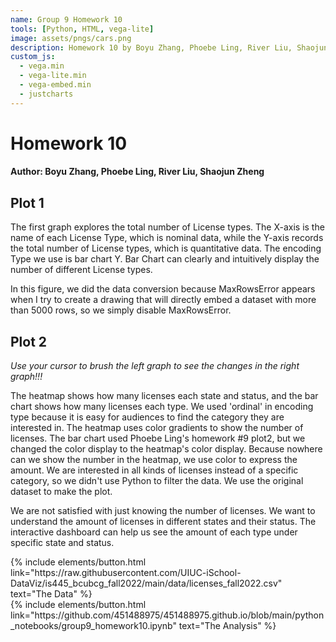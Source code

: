 ```yaml
---
name: Group 9 Homework 10
tools: [Python, HTML, vega-lite]
image: assets/pngs/cars.png
description: Homework 10 by Boyu Zhang, Phoebe Ling, River Liu, Shaojun Zheng
custom_js:
  - vega.min
  - vega-lite.min
  - vega-embed.min
  - justcharts
---
```



# Homework 10
#### Author: Boyu Zhang, Phoebe Ling, River Liu, Shaojun Zheng

## Plot 1
<vegachart schema-url="{{ site.baseurl }}/assets/json/hw10_1.json" style="width: 100%"></vegachart>

The first graph explores the total number of License types. The X-axis is the name of each License Type, which is nominal data, while the Y-axis records the total number of License types, which is quantitative data. The encoding Type we use is bar chart Y. Bar Chart can clearly and intuitively display the number of different License types.

In this figure, we did the data conversion because MaxRowsError appears when I try to create a drawing that will directly embed a dataset with more than 5000 rows, so we simply disable MaxRowsError.

## Plot 2

*Use your cursor to brush the left graph to see the changes in the right graph!!!*

<vegachart schema-url="{{ site.baseurl }}/assets/json/sidebyside.json" style="width: 100%"></vegachart>

The heatmap shows how many licenses each state and status, and the bar chart shows how many licenses each type. We used 'ordinal' in encoding type because it is easy for audiences to find the category they are interested in. The heatmap uses color gradients to show the number of licenses. The bar chart used Phoebe Ling's homework #9 plot2, but we changed the color display to the heatmap's color display. Because nowhere can we show the number in the heatmap, we use color to express the amount. We are interested in all kinds of licenses instead of a specific category, so we didn't use Python to filter the data. We use the original dataset to make the plot.

We are not satisfied with just knowing the number of licenses. We want to understand the amount of licenses in different states and their status. The interactive dashboard can help us see the amount of each type under specific state and status.

<div class="left">
{% include elements/button.html link="https://raw.githubusercontent.com/UIUC-iSchool-DataViz/is445_bcubcg_fall2022/main/data/licenses_fall2022.csv" text="The Data" %}
</div>

<div class="right">
{% include elements/button.html link="https://github.com/451488975/451488975.github.io/blob/main/python_notebooks/group9_homework10.ipynb" text="The Analysis" %}
</div>

